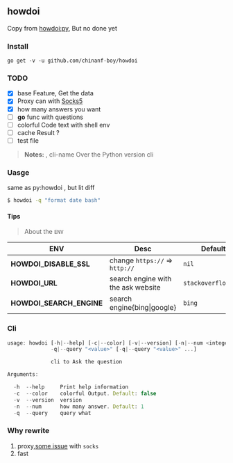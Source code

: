## howdoi

Copy from [howdoi:py](https://github.com/gleitz/howdoi), But no done yet

### Install

```
go get -v -u github.com/chinanf-boy/howdoi
```

### TODO

- [x] base Feature, Get the data
- [x] Proxy can with [Socks5](./src/client.go#L44)
- [x] how many answers you want
- [ ] **go** func with questions
- [ ] colorful Code text with shell env
- [ ] cache Result ?
- [ ] test file

> **Notes:** , cli-name Over the Python version cli

### Uasge

same as py:howdoi , but lit diff

``` bash
$ howdoi -q "format date bash"
```

#### Tips

> About the `ENV`

ENV | Desc | Default
---------|----------|---------
| **HOWDOI_DISABLE_SSL** | change `https://` => `http://` | `nil`
| **HOWDOI_URL** | search engine with the ask website  | `stackoverflow.com`
| **HOWDOI_SEARCH_ENGINE** | search engine{bing\|google} | `bing`

### Cli

``` js
usage: howdoi [-h|--help] [-c|--color] [-v|--version] [-n|--num <integer>]
              -q|--query "<value>" [-q|--query "<value>" ...]

              cli to Ask the question

Arguments:

  -h  --help     Print help information
  -c  --color    colorful Output. Default: false
  -v  --version  version
  -n  --num      how many answer. Default: 1
  -q  --query    query what
```

### Why rewrite

1. proxy,[some issue](https://github.com/chinanf-boy/howdoi/issues/1) with `socks`
2. fast


